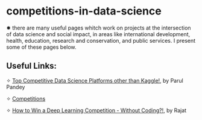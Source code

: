 # competitions-in-data-science
&#10040; there are many useful pages whitch work on projects at the intersection of data science and social impact, in areas like international development, health, education, research and conservation, and public services. 
I present some of these pages below.
## Useful Links:
&#10023; <a href="https://towardsdatascience.com/top-competitive-data-science-platforms-other-than-kaggle-2995e9dad93c">Top Competitive Data Science Platforms other than Kaggle!</a>, by Parul Pandey

&#10023; <a href="https://www.kdnuggets.com/tag/competition">Competitions</a>

&#10023; <a href="https://medium.com/@rgrgrajat1/how-to-win-a-deep-learning-competition-without-coding-e1e7230efb46">How to Win a Deep Learning Competition - Without Coding?!</a>, by Rajat


